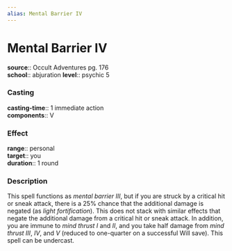 ```yaml
---
alias: Mental Barrier IV
---
```


# Mental Barrier IV 

**source**:: Occult Adventures pg. 176  
**school**:: abjuration
**level**:: psychic 5

### Casting 

**casting-time**:: 1 immediate action  
**components**:: V

### Effect 

**range**:: personal  
**target**:: you  
**duration**:: 1 round

### Description 

This spell functions as *mental barrier III*, but if you are struck by a critical hit or sneak attack, there is a 25% chance that the additional damage is negated (as *light fortification*). This does not stack with similar effects that negate the additional damage from a critical hit or sneak attack. In addition, you are immune to *mind thrust I* and *II*, and you take half damage from *mind thrust III*, *IV*, and *V* (reduced to one-quarter on a successful Will save). This spell can be undercast.

